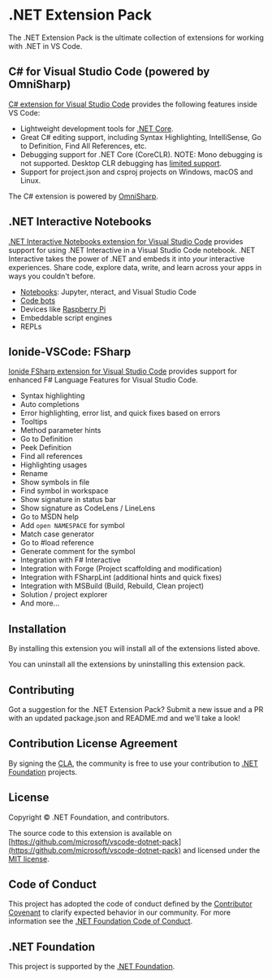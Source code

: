 # .NET Extension Pack

The .NET Extension Pack is the ultimate collection of extensions for working with .NET in VS Code.

## C# for Visual Studio Code (powered by OmniSharp)

[C# extension for Visual Studio Code](https://marketplace.visualstudio.com/items?itemName=ms-dotnettools.csharp) provides the following features inside VS Code:

- Lightweight development tools for [.NET Core](https://dotnet.github.io).
- Great C# editing support, including Syntax Highlighting, IntelliSense, Go to Definition, Find All References, etc.
- Debugging support for .NET Core (CoreCLR). NOTE: Mono debugging is not supported. Desktop CLR debugging has [limited support](https://github.com/OmniSharp/omnisharp-vscode/wiki/Desktop-.NET-Framework).
- Support for project.json and csproj projects on Windows, macOS and Linux.

The C# extension is powered by [OmniSharp](https://github.com/OmniSharp/omnisharp-roslyn).

## .NET Interactive Notebooks

[.NET Interactive Notebooks extension for Visual Studio Code](https://marketplace.visualstudio.com/items?itemName=ms-dotnettools.dotnet-interactive-vscode) provides support for using .NET Interactive in a Visual Studio Code notebook. .NET Interactive takes the power of .NET and embeds it into *your* interactive experiences. Share code, explore data, write, and learn across your apps in ways you couldn't before.

- [Notebooks](#notebooks-with-net): Jupyter, nteract, and Visual Studio Code 
- [Code bots](https://github.com/CodeConversations/CodeConversations)
- Devices like [Raspberry Pi](https://www.raspberrypi.org/)
- Embeddable script engines
- REPLs

## Ionide-VSCode: FSharp

[Ionide FSharp extension for Visual Studio Code](https://marketplace.visualstudio.com/items/Ionide.Ionide-fsharp) provides support for enhanced F# Language Features for Visual Studio Code.

- Syntax highlighting
- Auto completions
- Error highlighting, error list, and quick fixes based on errors
- Tooltips
- Method parameter hints
- Go to Definition
- Peek Definition
- Find all references
- Highlighting usages
- Rename
- Show symbols in file
- Find symbol in workspace
- Show signature in status bar
- Show signature as CodeLens / LineLens
- Go to MSDN help
- Add `open NAMESPACE` for symbol
- Match case generator
- Go to #load reference
- Generate comment for the symbol
- Integration with F# Interactive
- Integration with Forge (Project scaffolding and modification)
- Integration with FSharpLint (additional hints and quick fixes)
- Integration with MSBuild (Build, Rebuild, Clean project)
- Solution / project explorer
- And more...

## Installation

By installing this extension you will install all of the extensions listed above.

You can uninstall all the extensions by uninstalling this extension pack.

## Contributing

Got a suggestion for the .NET Extension Pack? Submit a new issue and a PR with an updated package.json and README.md and we'll take a look!

## Contribution License Agreement

By signing the [CLA](https://cla.dotnetfoundation.org/), the community is free to use your contribution to [.NET Foundation](http://www.dotnetfoundation.org) projects.

## License

Copyright © .NET Foundation, and contributors.

The source code to this extension is available on [https://github.com/microsoft/vscode-dotnet-pack](https://github.com/microsoft/vscode-dotnet-pack) and licensed under the [MIT license](LICENSE.txt).

## Code of Conduct

This project has adopted the code of conduct defined by the [Contributor Covenant](http://contributor-covenant.org/)
to clarify expected behavior in our community.
For more information see the [.NET Foundation Code of Conduct](http://www.dotnetfoundation.org/code-of-conduct).

## .NET Foundation

This project is supported by the [.NET Foundation](http://www.dotnetfoundation.org).
